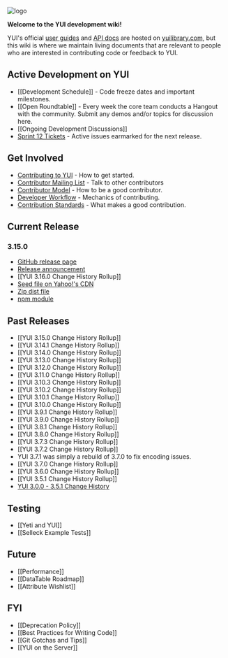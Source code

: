 ![logo](http://yuilibrary.com/img/yui-logo.png)

**Welcome to the YUI development wiki!**

YUI's official [user guides](http://yuilibrary.com/yui/docs/guides/) and [API docs](http://yuilibrary.com/yui/docs/api/) are hosted on [yuilibrary.com](http://yuilibrary.com/), but this wiki is where we maintain living documents that are relevant to people who are interested in contributing code or feedback to YUI. 

## Active Development on YUI

* [[Development Schedule]] - Code freeze dates and important milestones.
* [[Open Roundtable]] - Every week the core team conducts a Hangout with the community. Submit any demos and/or topics for discussion here.
* [[Ongoing Development Discussions]]
* [Sprint 12 Tickets](https://github.com/yui/yui3/issues?direction=desc&labels=&milestone=12&page=1&sort=created&state=open) - Active issues earmarked for the next release.

## Get Involved
* [Contributing to YUI](https://github.com/yui/yui3/wiki/Contributing-to-YUI) - How to get started.
* [Contributor Mailing List](https://groups.google.com/forum/?fromgroups=#!forum/yui-contrib) - Talk to other contributors
* [Contributor Model](https://github.com/yui/yui3/wiki/Contributor-Model) - How to be a good contributor.
* [Developer Workflow](https://github.com/yui/yui3/wiki/Developer-Workflow) - Mechanics of contributing.
* [Contribution Standards](https://github.com/yui/yui3/wiki/Contribution-Standards) - What makes a good contribution.

## Current Release

### 3.15.0 

* [GitHub release page](https://github.com/yui/yui3/releases/tag/v3.16.0)
* [Release announcement](http://www.yuiblog.com/blog/2014/04/10/yui-3-16-0-released/)
* [[YUI 3.16.0 Change History Rollup]]
* [Seed file on Yahoo!'s CDN](http://yui.yahooapis.com/3.16.0/build/yui/yui-min.js)
* [Zip dist file](http://yui.zenfs.com/releases/yui3/yui_3.16.0.zip)
* [npm module](https://npmjs.org/package/yui)

## Past Releases
* [[YUI 3.15.0 Change History Rollup]]
* [[YUI 3.14.1 Change History Rollup]]
* [[YUI 3.14.0 Change History Rollup]]
* [[YUI 3.13.0 Change History Rollup]]
* [[YUI 3.12.0 Change History Rollup]]
* [[YUI 3.11.0 Change History Rollup]]
* [[YUI 3.10.3 Change History Rollup]]
* [[YUI 3.10.2 Change History Rollup]]
* [[YUI 3.10.1 Change History Rollup]]
* [[YUI 3.10.0 Change History Rollup]]
* [[YUI 3.9.1 Change History Rollup]]
* [[YUI 3.9.0 Change History Rollup]]
* [[YUI 3.8.1 Change History Rollup]]
* [[YUI 3.8.0 Change History Rollup]]
* [[YUI 3.7.3 Change History Rollup]]
* [[YUI 3.7.2 Change History Rollup]]
* YUI 3.7.1 was simply a rebuild of 3.7.0 to fix encoding issues.
* [[YUI 3.7.0 Change History Rollup]]
* [[YUI 3.6.0 Change History Rollup]]
* [[YUI 3.5.1 Change History Rollup]]
* [YUI 3.0.0 - 3.5.1 Change History](https://github.com/yui/yui3/blob/600d55ca4c7724bbbbb21cb8a6dca881216655ec/HISTORY.md)

## Testing
* [[Yeti and YUI]]
* [[Selleck Example Tests]]

## Future

* [[Performance]]
* [[DataTable Roadmap]]
* [[Attribute Wishlist]]

## FYI

* [[Deprecation Policy]]
* [[Best Practices for Writing Code]]
* [[Git Gotchas and Tips]]
* [[YUI on the Server]]